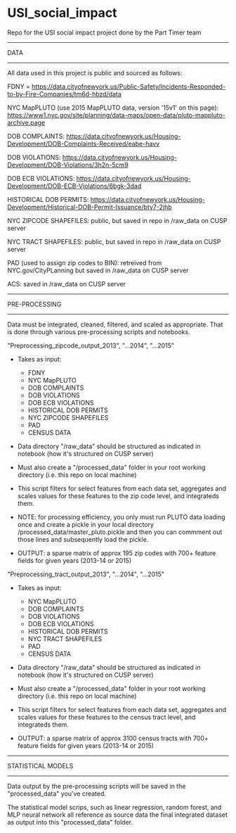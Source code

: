 # USI_social_impact
Repo for the USI social impact project done by the Part Timer team

******
DATA
******

All data used in this project is public and sourced as follows:

FDNY = https://data.cityofnewyork.us/Public-Safety/Incidents-Responded-to-by-Fire-Companies/tm6d-hbzd/data

NYC MapPLUTO (use 2015 MapPLUTO data, version '15v1' on this page): https://www1.nyc.gov/site/planning/data-maps/open-data/pluto-mappluto-archive.page

DOB COMPLAINTS: https://data.cityofnewyork.us/Housing-Development/DOB-Complaints-Received/eabe-havv

DOB VIOLATIONS: https://data.cityofnewyork.us/Housing-Development/DOB-Violations/3h2n-5cm9

DOB ECB VIOLATIONS: https://data.cityofnewyork.us/Housing-Development/DOB-ECB-Violations/6bgk-3dad

HISTORICAL DOB PERMITS: https://data.cityofnewyork.us/Housing-Development/Historical-DOB-Permit-Issuance/bty7-2jhb

NYC ZIPCODE SHAPEFILES: public, but saved in repo in /raw_data on CUSP server

NYC TRACT SHAPEFILES: public, but saved in repo in /raw_data on CUSP server

PAD (used to assign zip codes to BIN): retreived from NYC.gov/CityPLanning but saved in /raw_data on CUSP server

ACS: saved in /raw_data on CUSP server

**************
PRE-PROCESSING
**************
Data must be integrated, cleaned, filtered, and scaled as appropriate. That is done through various pre-processing scripts and notebooks.

"Preprocessing_zipcode_output_2013", "...2014", "...2015"
- Takes as input:
    - FDNY
    - NYC MapPLUTO
    - DOB COMPLAINTS
    - DOB VIOLATIONS
    - DOB ECB VIOLATIONS
    - HISTORICAL DOB PERMITS
    - NYC ZIPCODE SHAPEFILES
    - PAD
    - CENSUS DATA
    
- Data directory "/raw_data" should be structured as indicated in notebook (how it's structured on CUSP server)

- Must also create a "/processed_data" folder in your root working directory (i.e. this repo on local machine)

- This script filters for select features from each data set, aggregates and scales values for these features to the zip code level, and integrateds them.

- NOTE: for processing efficiency, you only must run PLUTO data loading once and create a pickle in your local directory /processed_data/master_pluto.pickle  and then you can commment out those lines and subsequently load the pickle.

- OUTPUT: a sparse matrix of approx 195 zip codes with 700+ feature fields for given years (2013-14  or 2015)

"Preprocessing_tract_output_2013", "...2014", "...2015"
- Takes as input:
    - NYC MapPLUTO
    - DOB COMPLAINTS
    - DOB VIOLATIONS
    - DOB ECB VIOLATIONS
    - HISTORICAL DOB PERMITS
    - NYC TRACT SHAPEFILES
    - PAD
    - CENSUS DATA
    
- Data directory "/raw_data" should be structured as indicated in notebook (how it's structured on CUSP server)

- Must also create a "/processed_data" folder in your root working directory (i.e. this repo on local machine)

- This script filters for select features from each data set, aggregates and scales values for these features to the census tract level, and integrateds them.

- OUTPUT: a sparse matrix of approx 3100 census tracts with 700+ feature fields for given years (2013-14  or 2015)

**************
STATISTICAL MODELS
**************
Data output by the pre-processing scripts will be saved in the "processed_data" you've created.

The statistical model scrips, such as linear regression, random forest, and MLP neural network all reference as source data the final integrated dataset as output into this "processed_data" folder.
